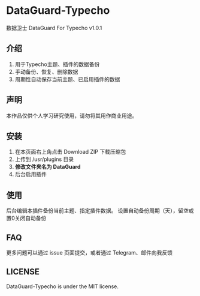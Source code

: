 # DataGuard-Typecho
数据卫士 DataGuard For Typecho v1.0.1

## 介绍
  1. 用于Typecho主题、插件的数据备份
  2. 手动备份、恢复、删除数据
  3. 周期性自动保存当前主题、已启用插件的数据

## 声明
本作品仅供个人学习研究使用，请勿将其用作商业用途。

## 安装
  1. 在本页面右上角点击 Download ZIP 下载压缩包
  2. 上传到 /usr/plugins 目录
  3. **修改文件夹名为 DataGuard**
  4. 后台启用插件

## 使用
后台编辑本插件备份当前主题、指定插件数据。
设置自动备份周期（天），留空或置0关闭自动备份

## FAQ
更多问题可以通过 issue 页面提交，或者通过 Telegram、邮件向我反馈

## LICENSE
DataGuard-Typecho is under the MIT license.
